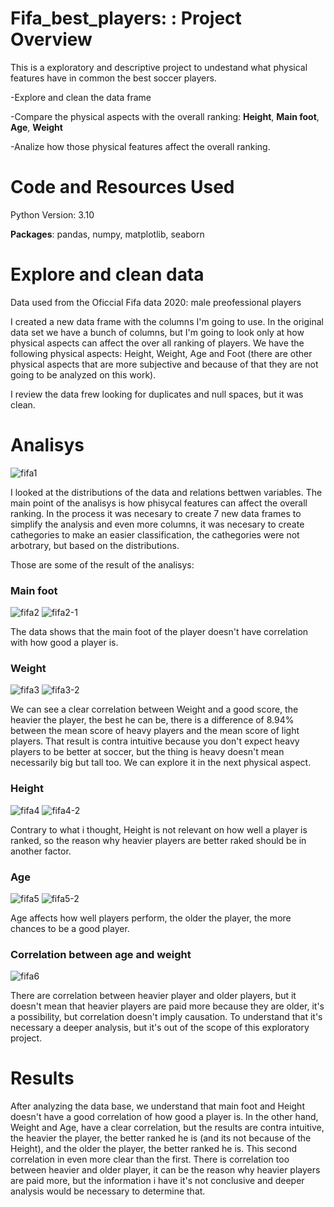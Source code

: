 # Fifa_best_players: : Project Overview

This is a exploratory and descriptive project to undestand what physical features have in common the best soccer players.

-Explore and clean the data frame

-Compare the physical aspects with the overall ranking: **Height**, **Main foot**, **Age**, **Weight**

-Analize how those physical features affect the overall ranking.


 # Code and Resources Used
 
Python Version: 3.10

**Packages**: pandas, numpy, matplotlib, seaborn


# Explore and clean data

Data used from the Oficcial Fifa data 2020: male preofessional players

I created a new data frame with the columns I'm going to use. In the original data set we have a bunch of columns, but I'm going to look only at how physical aspects can affect the over all ranking of players. We have the following physical aspects: Height, Weight, Age and Foot (there are other physical aspects that are more subjective and because of that they are not going to be analyzed on this work).

I review the data frew looking for duplicates and null spaces, but it was clean.


# Analisys

![fifa1](https://user-images.githubusercontent.com/74560416/158886990-b43e1401-0874-483e-a7e9-69cd26c8cfa1.png)


I looked at the distributions of the data and relations bettwen variables. The main point of the analisys is  how phisycal features can affect the overall ranking. In the process it was necesary to create 7 new data frames to simplify the analysis and even more columns, it was necesary to create cathegories to make an easier classification, the cathegories were not arbotrary, but based on the distributions.
 
Those are some of the result of the analisys:

### Main foot
![fifa2](https://user-images.githubusercontent.com/74560416/158887056-48ee222f-eae7-48e1-92ca-b33bf7bd26e7.png)
![fifa2-1](https://user-images.githubusercontent.com/74560416/158887063-b589fd6d-2d32-4442-9b63-5eadb81bfff0.png)

The data shows that the main foot of the player doesn't have correlation with how good a player is.

### Weight
![fifa3](https://user-images.githubusercontent.com/74560416/158887167-bb027ac1-2add-4726-97d6-fd2cc5c63fa8.png)
![fifa3-2](https://user-images.githubusercontent.com/74560416/158887176-e37c7a85-1ddb-42ca-b766-0374988ce870.png)

We can see a clear correlation between Weight and a good score, the heavier the player, the best  he can be, there is a difference of 8.94% between the mean score of heavy players and the mean score of light players. That result is contra intuitive because you don't expect heavy players to be better at soccer, but the thing is heavy doesn't mean necessarily  big but tall too. We can explore it in the next physical aspect.

### Height
![fifa4](https://user-images.githubusercontent.com/74560416/158887212-83b963ae-efdd-4ae6-af9c-cb61dae7c8ab.png)
![fifa4-2](https://user-images.githubusercontent.com/74560416/158887214-8415c910-293d-4a99-bbf8-80a386a7fdfe.png)

Contrary to what i thought, Height is not relevant on how well a player is ranked, so the reason why heavier players are better raked should be in another factor.

### Age
![fifa5](https://user-images.githubusercontent.com/74560416/158887252-5ea967be-860e-4870-b97b-ed9d1d970219.png)
![fifa5-2](https://user-images.githubusercontent.com/74560416/158887256-e11ca46c-b769-4eb0-bf8f-ee64c43ca61f.png)

Age affects how well players perform, the older the player, the more chances to be a good player.

### Correlation between age and weight
![fifa6](https://user-images.githubusercontent.com/74560416/158887365-6420978b-1a8b-4342-8d68-6a5937e2d1c9.png)

There are correlation between heavier player and older players, but it doesn't mean that heavier players are paid more because they are older, it's a possibility, but correlation doesn't imply causation. To understand that it's necessary a deeper analysis, but it's out of the scope of this exploratory project.


# Results

After analyzing the data base, we understand that  main foot and Height doesn't have a good correlation of how good a player is. In the other hand, Weight and Age, have a clear correlation, but the results are contra intuitive, the heavier the player, the  better ranked he is (and its not because of the Height), and the older the player, the better ranked he is. This second correlation in even more clear than the first. There is correlation too between heavier and older player, it can be the reason why heavier players are paid more, but the information i have it's not conclusive and deeper analysis would be necessary to determine that.



